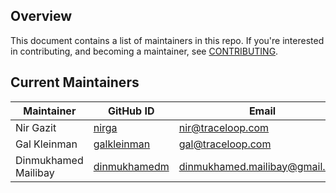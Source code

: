 ## Overview

This document contains a list of maintainers in this repo.
If you're interested in contributing, and becoming a maintainer, see [CONTRIBUTING](CONTRIBUTING.md).

## Current Maintainers

| Maintainer     | GitHub ID                                           | Email                 |
| -------------- | --------------------------------------------------- | --------------------- |
| Nir Gazit      | [nirga](https://github.com/nirga)                   | nir@traceloop.com     |
| Gal Kleinman   | [galkleinman](https://github.com/galkleinman)       | gal@traceloop.com     |
| Dinmukhamed Mailibay | [dinmukhamedm](https://github.com/dinmukhamedm) | dinmukhamed.mailibay@gmail.com  |

